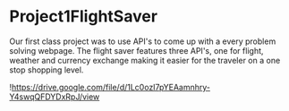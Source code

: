 # Project1FlightSaver
Our first class project was to use API's to come up with a every problem solving webpage. The flight saver features three API's, one for flight, weather and currency exchange making it easier for the traveler on a one stop shopping level. 


!https://drive.google.com/file/d/1Lc0ozI7pYEAamnhry-Y4swqQFDYDxRpJ/view
